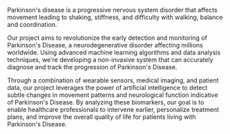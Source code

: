 
Parkinson's disease is a progressive nervous system disorder that affects movement leading to shaking, stiffness, and difficulty with walking, balance and coordination.  

Our project aims to revolutionize the early detection and monitoring of Parkinson's Disease, a neurodegenerative disorder affecting millions worldwide. Using advanced machine learning algorithms and data analysis techniques, we're developing a non-invasive system that can accurately diagnose and track the progression of Parkinson's Disease.

Through a combination of wearable sensors, medical imaging, and patient data, our project leverages the power of artificial intelligence to detect subtle changes in movement patterns and neurological function indicative of Parkinson's Disease. By analyzing these biomarkers, our goal is to enable healthcare professionals to intervene earlier, personalize treatment plans, and improve the overall quality of life for patients living with Parkinson's Disease.
